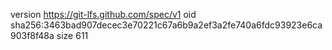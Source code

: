 version https://git-lfs.github.com/spec/v1
oid sha256:3463bad907decec3e70221c67a6b9a2ef3a2fe740a6fdc93923e6ca903f8f48a
size 611
